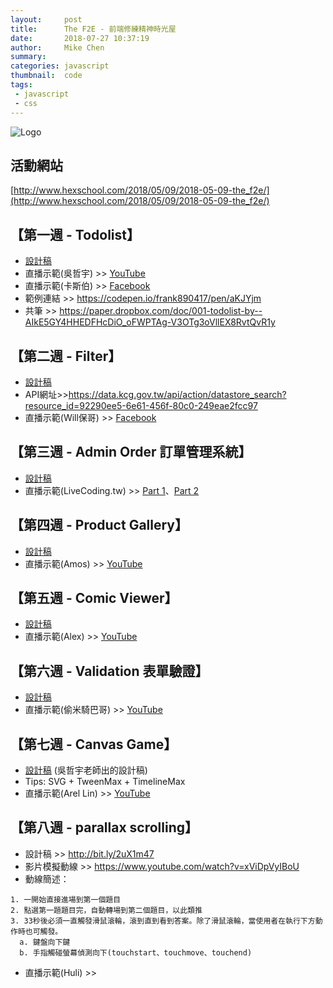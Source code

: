 ```yaml
---
layout:     post
title:      The F2E - 前端修練精神時光屋
date:       2018-07-27 10:37:19
author:     Mike Chen
summary:    
categories: javascript
thumbnail:  code
tags:
 - javascript
 - css
---
```


![Logo](https://firebasestorage.googleapis.com/v0/b/hexschool-api.appspot.com/o/blog%2F2018%2F05%2FTheF2E_banner.png?alt=media&token=4e663e89-554e-4bed-83ac-000fddabd8ab)

## 活動網站
[http://www.hexschool.com/2018/05/09/2018-05-09-the_f2e/](http://www.hexschool.com/2018/05/09/2018-05-09-the_f2e/)

## 【第一週 - Todolist】
* [設計稿](https://hexschool.github.io/THE_F2E_Design/todolist/)   
* 直播示範(吳哲宇) >> [YouTube](https://youtu.be/dvc0IBLbUMY)
* 直播示範(卡斯伯) >> [Facebook](https://www.facebook.com/WccCasper/videos/537506876645540/)
* 範例連結 >> https://codepen.io/frank890417/pen/aKJYjm
* 共筆 >> https://paper.dropbox.com/doc/001-todolist-by--AIkE5GY4HHEDFHcDiO_oFWPTAg-V3OTg3oVllEX8RvtQvR1y

## 【第二週 - Filter】
* [設計稿](https://hexschool.github.io/THE_F2E_Design/week2-filter/)  
* API網址>>https://data.kcg.gov.tw/api/action/datastore_search?resource_id=92290ee5-6e61-456f-80c0-249eae2fcc97
* 直播示範(Will保哥) >> [Facebook](https://www.facebook.com/will.fans/videos/2124246790937787/)

## 【第三週 - Admin Order 訂單管理系統】
* [設計稿](https://hexschool.github.io/THE_F2E_Design/week3-admin%20order/)  
* 直播示範(LiveCoding.tw) >> [Part 1](https://youtu.be/1mytoUV38Lk)、[Part 2](https://youtu.be/Mdfa4_PMxlY)

## 【第四週 - Product Gallery】
* [設計稿](https://hexschool.github.io/THE_F2E_Design/week4-product%20gallery/)
* 直播示範(Amos) >> [YouTube](https://youtu.be/PFPAHcBNHY8)

## 【第五週 - Comic Viewer】
* [設計稿](https://hexschool.github.io/THE_F2E_Design/week5-comic%20viewer/)
* 直播示範(Alex) >> [YouTube](https://youtu.be/MTpocmnewcI)

## 【第六週 - Validation 表單驗證】
* [設計稿](https://hexschool.github.io/THE_F2E_Design/week6-validation/)
* 直播示範(偷米騎巴哥) >> [YouTube](https://youtu.be/hQ6UfBVylio)

## 【第七週 - Canvas Game】
* [設計稿](https://hackmd.io/N5yEjm2vSx6D41qAbJGDmw/) (吳哲宇老師出的設計稿)
* Tips: SVG + TweenMax + TimelineMax
* 直播示範(Arel Lin) >> [YouTube](https://youtu.be/p-V6adV2unQ)

## 【第八週 - parallax scrolling】
* 設計稿 >> http://bit.ly/2uX1m47
* 影片模擬動線 >> https://www.youtube.com/watch?v=xViDpVyIBoU
* 動線簡述：

```
1. 一開始直接進場到第一個題目
2. 點選第一題題目完，自動轉場到第二個題目，以此類推
3. 33秒後必須一直觸發滑鼠滾輪，滾到直到看到答案。除了滑鼠滾輪，當使用者在執行下方動作時也可觸發。
  a. 鍵盤向下鍵
  b. 手指觸碰螢幕偵測向下(touchstart、touchmove、touchend)

```

* 直播示範(Huli) >> 